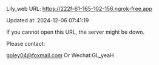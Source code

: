 Lily_web URL: https://222f-61-165-102-156.ngrok-free.app

Updated at: 2024-12-06 07:41:19

If you cannot open this URL, the server might be down.

Please contact: 

goley04@foxmail.com Or Wechat:GL_yeaH